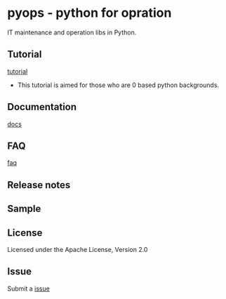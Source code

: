 pyops - python for opration
===========================

IT maintenance and operation libs in Python.



Tutorial
--------
 [tutorial](tutorial/index) 
 - This tutorial is aimed for those who are 0 based python backgrounds. 

Documentation
-------------
[docs](index)


FAQ
---
[faq](faq)

Release notes
-------------

Sample
-------


License
-------
Licensed under the Apache License, Version 2.0

Issue
-----
Submit a [issue][Issue]



[Issue]:                https://github.com/webji/pyops/issues

